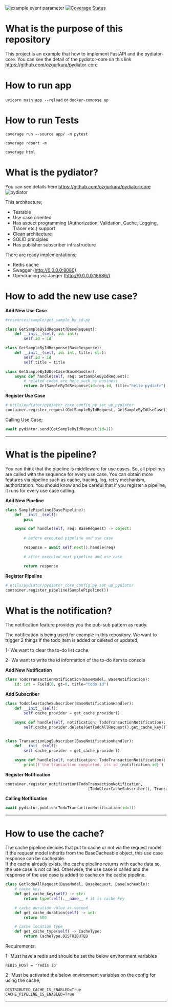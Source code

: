 ![example event parameter](https://github.com/ozgurkara/fastapi-pydiator/workflows/CI/badge.svg) [![Coverage Status](https://coveralls.io/repos/github/ozgurkara/fastapi-pydiator/badge.svg?branch=master)](https://coveralls.io/github/ozgurkara/fastapi-pydiator?branch=master)

# What is the purpose of this repository
This project is an example that how to implement FastAPI and the pydiator-core. You can see the detail of the pydiator-core on this link https://github.com/ozgurkara/pydiator-core 

# How to run app
`uvicorn main:app --reload`
or `docker-compose up`

# How to run Tests
`coverage run --source app/ -m pytest`

`coverage report -m`

`coverage html`


# What is the pydiator?
You can see details here https://github.com/ozgurkara/pydiator-core
![pydiator](https://raw.githubusercontent.com/ozgurkara/pydiator-core/master/assets/pydiator_flow.png)

This architecture;
* Testable
* Use case oriented
* Has aspect programming (Authorization, Validation, Cache, Logging, Tracer etc.) support
* Clean architecture
* SOLID principles
* Has publisher subscriber infrastructure

There are ready implementations;
* Redis cache
* Swagger (http://0.0.0.0:8080)
* Opentracing via Jaeger (http://0.0.0.0:16686/)
 

# How to add the new use case? 

**Add New Use Case** 

```python
#resources/sample/get_sample_by_id.py

class GetSampleByIdRequest(BaseRequest):
    def __init__(self, id: int):
        self.id = id

class GetSampleByIdResponse(BaseResponse):
    def __init__(self, id: int, title: str):
        self.id = id
        self.title = title 

class GetSampleByIdUseCase(BaseHandler):
    async def handle(self, req: GetSampleByIdRequest):
        # related codes are here such as business
        return GetSampleByIdResponse(id=req.id, title="hello pydiatr")    
```

**Register Use Case**
```python
# utils/pydiator/pydiator_core_config.py set_up_pydiator 
container.register_request(GetSampleByIdRequest, GetSampleByIdUseCase())
```
 
Calling Use Case;
```python
await pydiator.send(GetSampleByIdRequest(id=1))
```
<hr>

# What is the pipeline? 

You can think that the pipeline is middleware for use cases. So, all pipelines are called with the sequence for every use case. 
You can obtain more features via pipeline such as cache, tracing, log, retry mechanism, authorization.
You should know and be careful that if you register a pipeline, it runs for every use case calling.

**Add New Pipeline** 
```python
class SamplePipeline(BasePipeline):
    def __init__(self):
        pass

    async def handle(self, req: BaseRequest) -> object:
        
        # before executed pipeline and use case

        response = await self.next().handle(req)

        # after executed next pipeline and use case            

        return response    
```

**Register Pipeline**
```python
# utils/pydiator/pydiator_core_config.py set_up_pydiator 
container.register_pipeline(SamplePipeline())
```


# What is the notification?
The notification feature provides you the pub-sub pattern as ready. 

The notification is being used for example in this repository.
We want to trigger 2 things if the todo item is added or deleted or updated; 

1- We want to clear the to-do list cache.

2- We want to write the id information of the to-do item to console 


**Add New Notification** 
```python
class TodoTransactionNotification(BaseModel, BaseNotification):
    id: int = Field(0, gt=0, title="todo id")
```

**Add Subscriber** 
```python
class TodoClearCacheSubscriber(BaseNotificationHandler):
    def __init__(self):
        self.cache_provider = get_cache_provider()

    async def handle(self, notification: TodoTransactionNotification):
        self.cache_provider.delete(GetTodoAllRequest().get_cache_key())

        
class TransactionLogSubscriber(BaseNotificationHandler):
    def __init__(self):
        self.cache_provider = get_cache_provider()

    async def handle(self, notification: TodoTransactionNotification):
        print(f'the transaction completed. its id {notification.id}')
```

**Register Notification**
```python
container.register_notification(TodoTransactionNotification,
                                    [TodoClearCacheSubscriber(), TransactionLogSubscriber()])
```

**Calling Notification** 
```python
await pydiator.publish(TodoTransactionNotification(id=1))
```

<hr>

# How to use the cache? 
The cache pipeline decides that put to cache or not via the request model. If the request model inherits from the BaseCacheable object, this use case response can be cacheable. 
<br>
If the cache already exists, the cache pipeline returns with cache data so, the use case is not called. Otherwise, the use case is called and the response of the use case is added to cache on the cache pipeline.

```python
class GetTodoAllRequest(BaseModel, BaseRequest, BaseCacheable):
    # cache key.
    def get_cache_key(self) -> str:
        return type(self).__name__ # it is cache key

    # cache duration value as second
    def get_cache_duration(self) -> int: 
        return 600

    # cache location type
    def get_cache_type(self) -> CacheType:
        return CacheType.DISTRIBUTED
```

Requirements;

1- Must have a redis and should be set the below environment variables
    
    REDIS_HOST = 'redis ip'

2- Must be activated the below environment variables on the config for using the cache;
    
    DISTRIBUTED_CACHE_IS_ENABLED=True
    CACHE_PIPELINE_IS_ENABLED=True

<hr>




